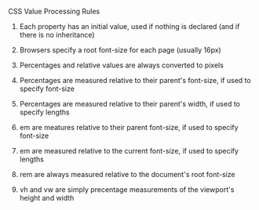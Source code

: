 CSS Value Processing Rules

1. Each property has an initial value, used if nothing is declared (and if there is no inheritance)

2. Browsers specify a root font-size for each page (usually 16px)

3. Percentages and relative values are always converted to pixels

4. Percentages are measured relative to their parent's font-size, if used to specify font-size

5. Percentages are measured relative to their parent's width, if used to specify lengths

6. em are meatures relative to their parent font-size, if used to specify font-size

7. em are measured relative to the current font-size, if used to specify lengths

8. rem are always measured relative to the document's root font-size

9. vh and vw are simply precentage measurements of the viewport's height and width
